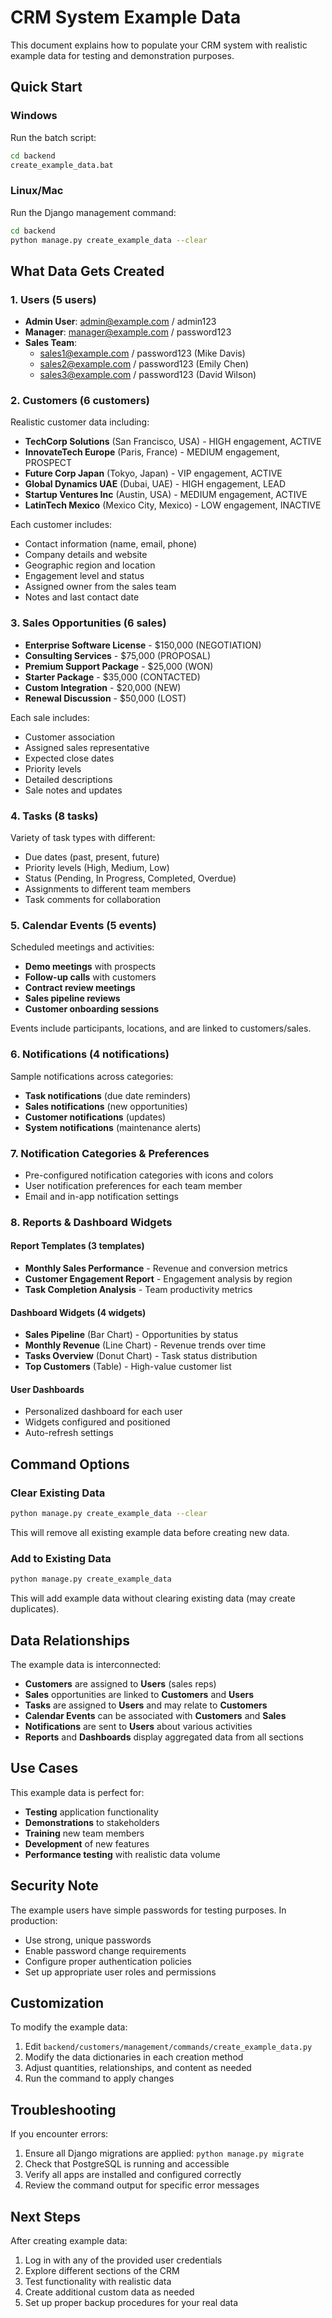 # CRM System Example Data

This document explains how to populate your CRM system with realistic example data for testing and demonstration purposes.

## Quick Start

### Windows
Run the batch script:
```bash
cd backend
create_example_data.bat
```

### Linux/Mac
Run the Django management command:
```bash
cd backend
python manage.py create_example_data --clear
```

## What Data Gets Created

### 1. Users (5 users)
- **Admin User**: admin@example.com / admin123
- **Manager**: manager@example.com / password123  
- **Sales Team**: 
  - sales1@example.com / password123 (Mike Davis)
  - sales2@example.com / password123 (Emily Chen)
  - sales3@example.com / password123 (David Wilson)

### 2. Customers (6 customers)
Realistic customer data including:
- **TechCorp Solutions** (San Francisco, USA) - HIGH engagement, ACTIVE
- **InnovateTech Europe** (Paris, France) - MEDIUM engagement, PROSPECT
- **Future Corp Japan** (Tokyo, Japan) - VIP engagement, ACTIVE
- **Global Dynamics UAE** (Dubai, UAE) - HIGH engagement, LEAD
- **Startup Ventures Inc** (Austin, USA) - MEDIUM engagement, ACTIVE
- **LatinTech Mexico** (Mexico City, Mexico) - LOW engagement, INACTIVE

Each customer includes:
- Contact information (name, email, phone)
- Company details and website
- Geographic region and location
- Engagement level and status
- Assigned owner from the sales team
- Notes and last contact date

### 3. Sales Opportunities (6 sales)
- **Enterprise Software License** - $150,000 (NEGOTIATION)
- **Consulting Services** - $75,000 (PROPOSAL)
- **Premium Support Package** - $25,000 (WON)
- **Starter Package** - $35,000 (CONTACTED)
- **Custom Integration** - $20,000 (NEW)
- **Renewal Discussion** - $50,000 (LOST)

Each sale includes:
- Customer association
- Assigned sales representative
- Expected close dates
- Priority levels
- Detailed descriptions
- Sale notes and updates

### 4. Tasks (8 tasks)
Variety of task types with different:
- Due dates (past, present, future)
- Priority levels (High, Medium, Low)
- Status (Pending, In Progress, Completed, Overdue)
- Assignments to different team members
- Task comments for collaboration

### 5. Calendar Events (5 events)
Scheduled meetings and activities:
- **Demo meetings** with prospects
- **Follow-up calls** with customers
- **Contract review meetings**
- **Sales pipeline reviews**
- **Customer onboarding sessions**

Events include participants, locations, and are linked to customers/sales.

### 6. Notifications (4 notifications)
Sample notifications across categories:
- **Task notifications** (due date reminders)
- **Sales notifications** (new opportunities)
- **Customer notifications** (updates)
- **System notifications** (maintenance alerts)

### 7. Notification Categories & Preferences
- Pre-configured notification categories with icons and colors
- User notification preferences for each team member
- Email and in-app notification settings

### 8. Reports & Dashboard Widgets
#### Report Templates (3 templates)
- **Monthly Sales Performance** - Revenue and conversion metrics
- **Customer Engagement Report** - Engagement analysis by region
- **Task Completion Analysis** - Team productivity metrics

#### Dashboard Widgets (4 widgets)
- **Sales Pipeline** (Bar Chart) - Opportunities by status
- **Monthly Revenue** (Line Chart) - Revenue trends over time
- **Tasks Overview** (Donut Chart) - Task status distribution
- **Top Customers** (Table) - High-value customer list

#### User Dashboards
- Personalized dashboard for each user
- Widgets configured and positioned
- Auto-refresh settings

## Command Options

### Clear Existing Data
```bash
python manage.py create_example_data --clear
```
This will remove all existing example data before creating new data.

### Add to Existing Data
```bash
python manage.py create_example_data
```
This will add example data without clearing existing data (may create duplicates).

## Data Relationships

The example data is interconnected:
- **Customers** are assigned to **Users** (sales reps)
- **Sales** opportunities are linked to **Customers** and **Users**
- **Tasks** are assigned to **Users** and may relate to **Customers**
- **Calendar Events** can be associated with **Customers** and **Sales**
- **Notifications** are sent to **Users** about various activities
- **Reports** and **Dashboards** display aggregated data from all sections

## Use Cases

This example data is perfect for:
- **Testing** application functionality
- **Demonstrations** to stakeholders
- **Training** new team members
- **Development** of new features
- **Performance testing** with realistic data volume

## Security Note

The example users have simple passwords for testing purposes. In production:
- Use strong, unique passwords
- Enable password change requirements
- Configure proper authentication policies
- Set up appropriate user roles and permissions

## Customization

To modify the example data:
1. Edit `backend/customers/management/commands/create_example_data.py`
2. Modify the data dictionaries in each creation method
3. Adjust quantities, relationships, and content as needed
4. Run the command to apply changes

## Troubleshooting

If you encounter errors:
1. Ensure all Django migrations are applied: `python manage.py migrate`
2. Check that PostgreSQL is running and accessible
3. Verify all apps are installed and configured correctly
4. Review the command output for specific error messages

## Next Steps

After creating example data:
1. Log in with any of the provided user credentials
2. Explore different sections of the CRM
3. Test functionality with realistic data
4. Create additional custom data as needed
5. Set up proper backup procedures for your real data 